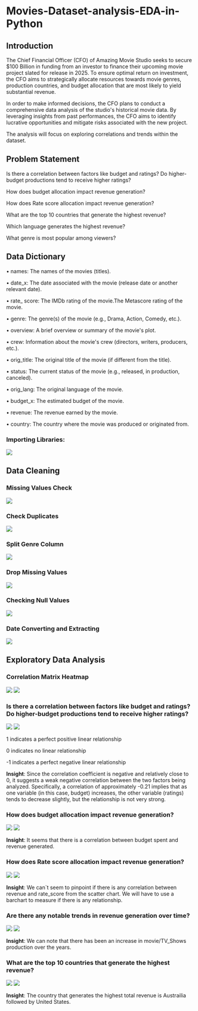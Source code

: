 # Movies-Dataset-analysis-EDA-in-Python
## Introduction 
The Chief Financial Officer (CFO) of Amazing Movie Studio seeks to secure $100 Billion in funding from an investor to finance their upcoming movie project slated for release in 2025. To ensure optimal return on investment, the CFO aims to strategically allocate resources towards movie genres, production countries, and budget allocation that are most likely to yield substantial revenue.

In order to make informed decisions, the CFO plans to conduct a comprehensive data analysis of the studio's historical movie data. By leveraging insights from past performances, the CFO aims to identify lucrative opportunities and mitigate risks associated with the new project.

The analysis will focus on exploring correlations and trends within the dataset.

## Problem Statement
Is there a correlation between factors like budget and ratings? Do higher-budget productions tend to receive higher ratings?

How does budget allocation impact revenue generation?

How does Rate score allocation impact revenue generation?

What are the top 10 countries that generate the highest revenue?

Which language generates the highest revenue?

What genre is most popular among viewers?

## Data Dictionary
• names: The names of the movies (titles).

• date_x: The date associated with the movie (release date or another relevant date).

• rate_ score: The IMDb rating of the movie.The Metascore rating of the movie.

• genre: The genre(s) of the movie (e.g., Drama, Action, Comedy, etc.).

• overview: A brief overview or summary of the movie's plot.

• crew: Information about the movie's crew (directors, writers, producers, etc.).

• orig_title: The original title of the movie (if different from the title).

• status: The current status of the movie (e.g., released, in production, canceled).

• orig_lang: The original language of the movie.

• budget_x: The estimated budget of the movie.

• revenue: The revenue earned by the movie.

• country: The country where the movie was produced or originated from.

### Importing Libraries:
![](loading_libreries.png)
## Data Cleaning
### Missing Values Check 
![](Missing_values.png)

### Check Duplicates 
![](Duplicates.png)

### Split Genre Column 
![](Split_co.png)

### Drop Missing Values 
![](drop_Missing.png)

### Checking Null Values 
![](Null_demostration.png)

### Date Converting and Extracting 
![](Date.png)

## Exploratory Data Analysis
### Correlation Matrix Heatmap
![](Correlation_Matrix.png)
  ![](Corr_Vis.png)
### Is there a correlation between factors like budget and ratings? Do higher-budget productions tend to receive higher ratings?
![](Budeget_and_rating.png)
![](BudegtandRate_Visu.png)

1 indicates a perfect positive linear relationship

0 indicates no linear relationship

-1 indicates a perfect negative linear relationship

**Insight**: Since the correlation coefficient is negative and relatively close to 0, it suggests a weak negative correlation between the two factors being analyzed. Specifically, a correlation of approximately -0.21 implies that as one variable (in this case, budget) increases, the other variable (ratings) tends to decrease slightly, but the relationship is not very strong.

### How does budget allocation impact revenue generation?
![](Budegtand_revenue.png)
![](Budetandrevenu_Vis.png)

**Insight**: It seems that there is a correlation between budget spent and revenue generated.

### How does Rate score allocation impact revenue generation?
![](Ratingand_revenu.png)
![](RatingandRevenu_Vis.png)

**Insight**: We can`t seem to pinpoint if there is any correlation between revenue and rate_score from the scatter chart. We will have to use a barchart to measure if there is any relationship.

### Are there any notable trends in revenue generation over time?

![](Revenueovertime.png)
![](Rovertime_visual.png)

**Insight**: We can note that there has been an increase in movie/TV_Shows production over the years.

### What are the top 10 countries that generate the highest revenue?

![](topcountries.png)
![](topcounties_visual.png)

**Insight**: The country that generates the highest total revenue is Austrailia followed by United States.



